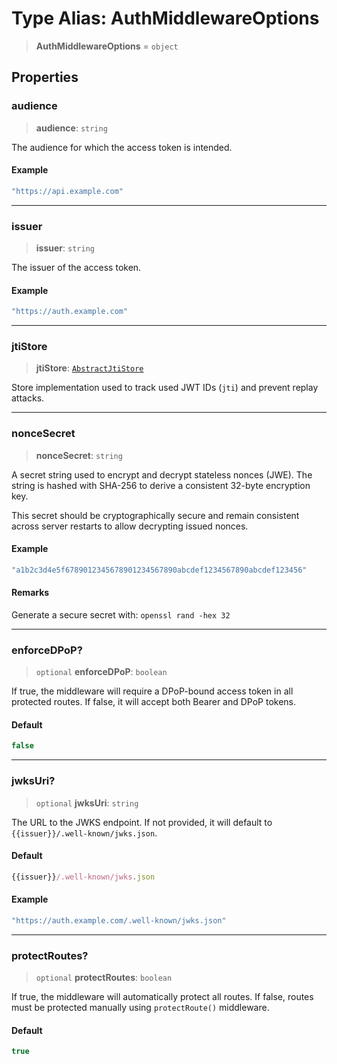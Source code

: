 # Type Alias: AuthMiddlewareOptions

> **AuthMiddlewareOptions** = `object`

## Properties

### audience

> **audience**: `string`

The audience for which the access token is intended.

#### Example

```ts
"https://api.example.com"
```

***

### issuer

> **issuer**: `string`

The issuer of the access token.

#### Example

```ts
"https://auth.example.com"
```

***

### jtiStore

> **jtiStore**: [`AbstractJtiStore`](../classes/AbstractJtiStore.md)

Store implementation used to track used JWT IDs (`jti`) and prevent replay attacks.

***

### nonceSecret

> **nonceSecret**: `string`

A secret string used to encrypt and decrypt stateless nonces (JWE).
The string is hashed with SHA-256 to derive a consistent 32-byte encryption key.

This secret should be cryptographically secure and remain consistent
across server restarts to allow decrypting issued nonces.

#### Example

```ts
"a1b2c3d4e5f6789012345678901234567890abcdef1234567890abcdef123456"
```

#### Remarks

Generate a secure secret with:
`openssl rand -hex 32`

***

### enforceDPoP?

> `optional` **enforceDPoP**: `boolean`

If true, the middleware will require a DPoP-bound access token in all protected routes.
If false, it will accept both Bearer and DPoP tokens.

#### Default

```ts
false
```

***

### jwksUri?

> `optional` **jwksUri**: `string`

The URL to the JWKS endpoint.
If not provided, it will default to `{{issuer}}/.well-known/jwks.json`.

#### Default

```ts
{{issuer}}/.well-known/jwks.json
```

#### Example

```ts
"https://auth.example.com/.well-known/jwks.json"
```

***

### protectRoutes?

> `optional` **protectRoutes**: `boolean`

If true, the middleware will automatically protect all routes.
If false, routes must be protected manually using `protectRoute()` middleware.

#### Default

```ts
true
```
